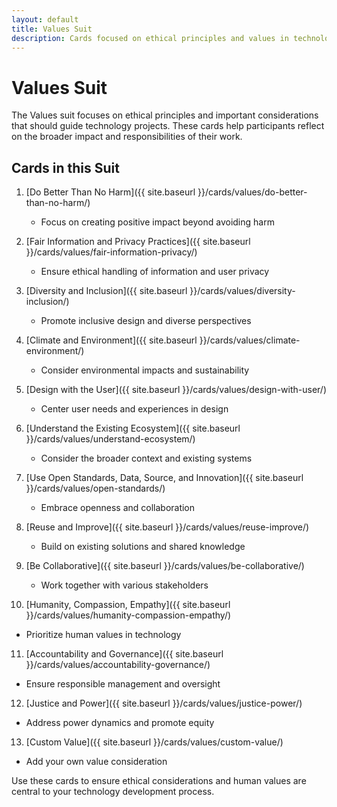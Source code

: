 ```yaml
---
layout: default
title: Values Suit
description: Cards focused on ethical principles and values in technology development
---
```


# Values Suit

The Values suit focuses on ethical principles and important considerations that should guide technology projects. These cards help participants reflect on the broader impact and responsibilities of their work.

## Cards in this Suit

1. [Do Better Than No Harm]({{ site.baseurl }}/cards/values/do-better-than-no-harm/)
   - Focus on creating positive impact beyond avoiding harm

2. [Fair Information and Privacy Practices]({{ site.baseurl }}/cards/values/fair-information-privacy/)
   - Ensure ethical handling of information and user privacy

3. [Diversity and Inclusion]({{ site.baseurl }}/cards/values/diversity-inclusion/)
   - Promote inclusive design and diverse perspectives

4. [Climate and Environment]({{ site.baseurl }}/cards/values/climate-environment/)
   - Consider environmental impacts and sustainability

5. [Design with the User]({{ site.baseurl }}/cards/values/design-with-user/)
   - Center user needs and experiences in design

6. [Understand the Existing Ecosystem]({{ site.baseurl }}/cards/values/understand-ecosystem/)
   - Consider the broader context and existing systems

7. [Use Open Standards, Data, Source, and Innovation]({{ site.baseurl }}/cards/values/open-standards/)
   - Embrace openness and collaboration

8. [Reuse and Improve]({{ site.baseurl }}/cards/values/reuse-improve/)
   - Build on existing solutions and shared knowledge

9. [Be Collaborative]({{ site.baseurl }}/cards/values/be-collaborative/)
   - Work together with various stakeholders

10. [Humanity, Compassion, Empathy]({{ site.baseurl }}/cards/values/humanity-compassion-empathy/)
   - Prioritize human values in technology

11. [Accountability and Governance]({{ site.baseurl }}/cards/values/accountability-governance/)
   - Ensure responsible management and oversight

12. [Justice and Power]({{ site.baseurl }}/cards/values/justice-power/)
   - Address power dynamics and promote equity

13. [Custom Value]({{ site.baseurl }}/cards/values/custom-value/)
   - Add your own value consideration

Use these cards to ensure ethical considerations and human values are central to your technology development process.
